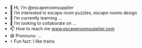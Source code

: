 - 👋 Hi, I’m @escaperoomsupplier
- 👀 I’m interested in escape room puzzles, escape rooms design
- 🌱 I’m currently learning ...
- 💞️ I’m looking to collaborate on ...
- 📫 How to reach me www.escaperoomsupplier.com
- 😄 Pronouns: ...
- ⚡ Fun fact: I like trains

<!---
escaperoomsupplier/escaperoomsupplier is a ✨ special ✨ repository because its `README.md` (this file) appears on your GitHub profile.
You can click the Preview link to take a look at your changes.
--->
